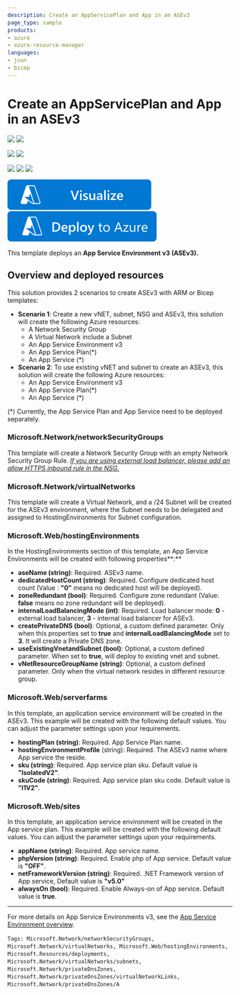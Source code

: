 ```yaml
---
description: Create an AppServicePlan and App in an ASEv3
page_type: sample
products:
- azure
- azure-resource-manager
languages:
- json
- bicep
---
```

# Create an AppServicePlan and App in an ASEv3

![](https://azurequickstartsservice.blob.core.windows.net/badges/quickstarts/microsoft.web/web-app-asp-app-on-asev3-create/PublicLastTestDate.svg)
![](https://azurequickstartsservice.blob.core.windows.net/badges/quickstarts/microsoft.web/web-app-asp-app-on-asev3-create/PublicDeployment.svg)

![](https://azurequickstartsservice.blob.core.windows.net/badges/quickstarts/microsoft.web/web-app-asp-app-on-asev3-create/FairfaxLastTestDate.svg)
![](https://azurequickstartsservice.blob.core.windows.net/badges/quickstarts/microsoft.web/web-app-asp-app-on-asev3-create/FairfaxDeployment.svg)

![](https://azurequickstartsservice.blob.core.windows.net/badges/quickstarts/microsoft.web/web-app-asp-app-on-asev3-create/BestPracticeResult.svg)
![](https://azurequickstartsservice.blob.core.windows.net/badges/quickstarts/microsoft.web/web-app-asp-app-on-asev3-create/CredScanResult.svg)
![](https://azurequickstartsservice.blob.core.windows.net/badges/quickstarts/microsoft.web/web-app-asp-app-on-asev3-create/BicepVersion.svg)

[![Visualize](https://raw.githubusercontent.com/Azure/azure-quickstart-templates/master/1-CONTRIBUTION-GUIDE/images/visualizebutton.svg?sanitize=true)](http://armviz.io/#/?load=https%3A%2F%2Fraw.githubusercontent.com%2FAzure%2Fazure-quickstart-templates%2Fmaster%2Fquickstarts%2Fmicrosoft.web%2Fweb-app-asp-app-on-asev3-create%2Fazuredeploy.json)
[![](https://raw.githubusercontent.com/Azure/azure-quickstart-templates/master/1-CONTRIBUTION-GUIDE/images/deploytoazure.svg?sanitize=true)](https://portal.azure.com/#create/Microsoft.Template/uri/https%3A%2F%2Fraw.githubusercontent.com%2FAzure%2Fazure-quickstart-templates%2Fmaster%2Fquickstarts%2Fmicrosoft.web%2Fweb-app-asp-app-on-asev3-create%2Fazuredeploy.json)

This template deploys an **App Service Environment v3 (ASEv3).**

## Overview and deployed resources

This solution provides 2 scenarios to create ASEv3 with ARM or Bicep templates:

- **Scenario 1**: Create a new vNET, subnet, NSG and ASEv3, this solution will create the following Azure resources:
  - A Network Security Group
  - A Virtual Network include a Subnet
  - An App Service Environment v3
  - An App Service Plan(*)
  - An App Service (*)
- **Scenario 2**: To use existing vNET and subnet to create an ASEv3, this solution will create the following Azure resources:
  - An App Service Environment v3
  - An App Service Plan(*)
  - An App Service (*)

(*) Currently, the App Service Plan and App Service need to be deployed separately.

### Microsoft.Network/networkSecurityGroups

This template will create a Network Security Group with an empty Network Security Group Rule. *<u>If you are using external load balancer, please add an allow HTTPS inbound rule in the NSG.</u>*

### Microsoft.Network/virtualNetworks

This template will create a Virtual Network, and a /24 Subnet will be created for the ASEv3 environment, where the Subnet needs to be delegated and assigned to HostingEnvironments for Subnet configuration.

### Microsoft.Web/hostingEnvironments

In the HostingEnvironments section of this template, an App Service Environments will be created with following properties**:**

- **aseName (string)**: Required. ASEv3 name.
- **dedicatedHostCount (string)**: Required. Configure dedicated host count (Value : **"0"** means no dedicated host will be deployed).
- **zoneRedundant (bool)**: Required. Configure zone redundant (Value: **false** means no zone redundant will be deployed).
- **internalLoadBalancingMode (int)**: Required. Load balancer mode: **0** - external load balancer, **3** - internal load balancer for ASEv3.
- **createPrivateDNS (bool)**: Optional, a custom defined parameter. Only when this properties set to **true** and **internalLoadBalancingMode** set to **3**. It will create a Private DNS zone.
- **useExistingVnetandSubnet (bool)**: Optional, a custom defined parameter. When set to **true**, will deploy to existing vnet and subnet.
- **vNetResourceGroupName (string)**: Optional, a custom defined parameter. Only when the virtual network resides in different resource group.

### Microsoft.Web/serverfarms

In this template, an application service environment will be created in the ASEv3. This example will be created with the following default values. You can adjust the parameter settings upon your requirements.

- **hostingPlan (string)**: Required. App Service Plan name.
- **hostingEnvironmentProfile** (string): Required. The ASEv3 name where App service the reside.
- **sku (string)**: Required. App service plan sku. Default value is **"IsolatedV2"**.
- **skuCode (string)**: Required. App service plan sku code. Default value is **"I1V2"**.

### Microsoft.Web/sites

In this template, an application service environment will be created in the App service plan. This example will be created with the following default values. You can adjust the parameter settings upon your requirements.

- **appName (string)**: Required. App service name.
- **phpVersion (string)**: Required. Enable php of App service. Default value is **"OFF"**.
- **netFrameworkVersion (string)**: Required. .NET Framework version of App service, Default value is **"v5.0"**
- **alwaysOn (bool)**: Required. Enable Always-on of App service. Default value is **true**.

------

For more details on App Service Environments v3, see the [App Service Environment overview](https://docs.microsoft.com/azure/app-service/environment/overview).

`Tags: Microsoft.Network/networkSecurityGroups, Microsoft.Network/virtualNetworks, Microsoft.Web/hostingEnvironments, Microsoft.Resources/deployments, Microsoft.Network/virtualNetworks/subnets, Microsoft.Network/privateDnsZones, Microsoft.Network/privateDnsZones/virtualNetworkLinks, Microsoft.Network/privateDnsZones/A`
